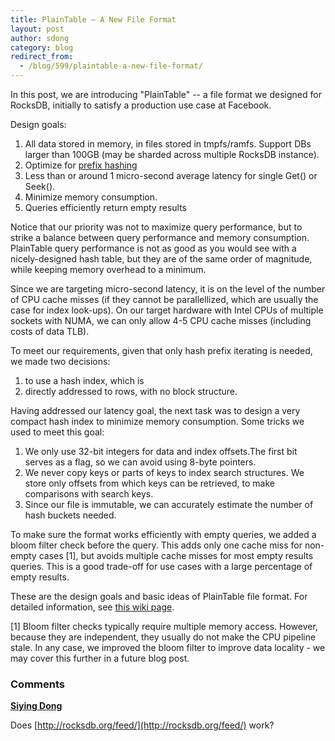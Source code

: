 ```yaml
---
title: PlainTable — A New File Format
layout: post
author: sdong
category: blog
redirect_from:
  - /blog/599/plaintable-a-new-file-format/
---
```


In this post, we are introducing "PlainTable" -- a file format we designed for RocksDB, initially to satisfy a production use case at Facebook.

Design goals:

1. All data stored in memory, in files stored in tmpfs/ramfs. Support DBs larger than 100GB (may be sharded across multiple RocksDB instance).
1. Optimize for [prefix hashing](https://github.com/facebook/rocksdb/raw/gh-pages/talks/2014-03-27-RocksDB-Meetup-Siying-Prefix-Hash.pdf)
1. Less than or around 1 micro-second average latency for single Get() or Seek().
1. Minimize memory consumption.
1. Queries efficiently return empty results

<!--truncate-->

Notice that our priority was not to maximize query performance, but to strike a balance between query performance and memory consumption. PlainTable query performance is not as good as you would see with a nicely-designed hash table, but they are of the same order of magnitude, while keeping memory overhead to a minimum.

Since we are targeting micro-second latency, it is on the level of the number of CPU cache misses (if they cannot be parallellized, which are usually the case for index look-ups). On our target hardware with Intel CPUs of multiple sockets with NUMA, we can only allow 4-5 CPU cache misses (including costs of data TLB).

To meet our requirements, given that only hash prefix iterating is needed, we made two decisions:

1. to use a hash index, which is
1. directly addressed to rows, with no block structure.

Having addressed our latency goal, the next task was to design a very compact hash index to minimize memory consumption. Some tricks we used to meet this goal:

1. We only use 32-bit integers for data and index offsets.The first bit serves as a flag, so we can avoid using 8-byte pointers.
1. We never copy keys or parts of keys to index search structures. We store only offsets from which keys can be retrieved, to make comparisons with search keys.
1. Since our file is immutable, we can accurately estimate the number of hash buckets needed.

To make sure the format works efficiently with empty queries, we added a bloom filter check before the query. This adds only one cache miss for non-empty cases [1], but avoids multiple cache misses for most empty results queries. This is a good trade-off for use cases with a large percentage of empty results.

These are the design goals and basic ideas of PlainTable file format. For detailed information, see [this wiki page](https://github.com/facebook/rocksdb/wiki/PlainTable-Format).

[1] Bloom filter checks typically require multiple memory access. However, because they are independent, they usually do not make the CPU pipeline stale. In any case, we improved the bloom filter to improve data locality - we may cover this further in a future blog post.

### Comments

**[Siying Dong](siying.d@fb.com)**

Does [http://rocksdb.org/feed/](http://rocksdb.org/feed/) work?
